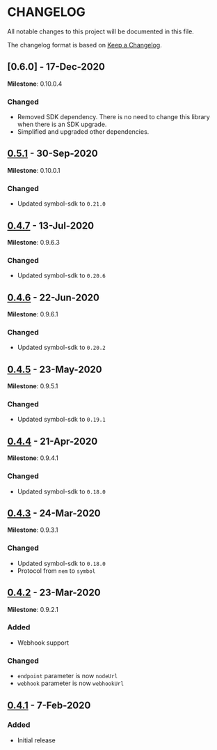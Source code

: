 # CHANGELOG

All notable changes to this project will be documented in this file.

The changelog format is based on [Keep a Changelog](https://keepachangelog.com/en/1.0.0/).

## [0.6.0] - 17-Dec-2020

**Milestone**: 0.10.0.4

### Changed

- Removed SDK dependency. There is no need to change this library when there is an SDK upgrade.
- Simplified and upgraded other dependencies.


## [0.5.1] - 30-Sep-2020

**Milestone**: 0.10.0.1

### Changed

- Updated symbol-sdk to ``0.21.0``

## [0.4.7] - 13-Jul-2020

**Milestone**: 0.9.6.3

### Changed

- Updated symbol-sdk to ``0.20.6``

## [0.4.6] - 22-Jun-2020

**Milestone**: 0.9.6.1

### Changed

- Updated symbol-sdk to ``0.20.2``

## [0.4.5] - 23-May-2020

**Milestone**: 0.9.5.1

### Changed

- Updated symbol-sdk to ``0.19.1``

## [0.4.4] - 21-Apr-2020

**Milestone**: 0.9.4.1

### Changed

- Updated symbol-sdk to ``0.18.0``

## [0.4.3] - 24-Mar-2020

**Milestone**: 0.9.3.1

### Changed

- Updated symbol-sdk to ``0.18.0``
- Protocol from ``nem`` to ``symbol``

## [0.4.2] - 23-Mar-2020

**Milestone**: 0.9.2.1

### Added

- Webhook support

### Changed

- ``endpoint`` parameter is now ``nodeUrl``
- ``webhook`` parameter is now ``webhookUrl``

## [0.4.1] - 7-Feb-2020

### Added

- Initial release


[0.5.1]: https://github.com/nemtech/symbol-sdk-typescript-javascript/compare/v0.4.7...v0.5.1
[0.4.7]: https://github.com/nemtech/symbol-sdk-typescript-javascript/compare/v0.4.6...v0.4.7
[0.4.6]: https://github.com/nemtech/symbol-sdk-typescript-javascript/compare/v0.4.5...v0.4.6
[0.4.5]: https://github.com/nemtech/symbol-sdk-typescript-javascript/compare/v0.4.4...v0.4.5
[0.4.4]: https://github.com/nemtech/symbol-sdk-typescript-javascript/compare/v0.4.3...v0.4.4
[0.4.3]: https://github.com/nemtech/symbol-sdk-typescript-javascript/compare/v0.4.2...v0.4.3
[0.4.2]: https://github.com/nemtech/symbol-sdk-typescript-javascript/compare/v0.4.1...v0.4.2
[0.4.1]: https://github.com/nemfoundation/symbol-uri-scheme/releases/tag/v0.4.1
